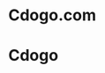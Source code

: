 # Cdogo.com
<!DOCTYPE html>
<h1>Cdogo</h1>
<style>

</style>
<img href="https://yt3.ggpht.com/-iNYuDNvJ0PQ/AAAAAAAAAAI/AAAAAAAAAAA/XUg00cys3qc/s176-mo-c-c0xffffffff-rj-k-no/photo.jpg" width="
1000px"
></img>

